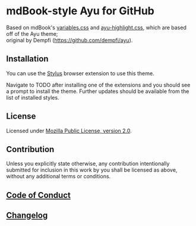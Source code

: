 # mdBook-style Ayu for GitHub

Based on mdBook's [variables.css](https://github.com/rust-lang/mdBook/blob/59f2a9bf4ed62f7ad37ff8a14887886ca16ef576/src/theme/css/variables.css) and [ayu-highlight.css](https://github.com/rust-lang/mdBook/blob/59f2a9bf4ed62f7ad37ff8a14887886ca16ef576/src/theme/ayu-highlight.css), which are based off of the Ayu theme;  
original by Dempfi (<https://github.com/dempfi/ayu>).

## Installation

You can use the [Stylus](https://add0n.com/stylus.html) browser extension to use this theme.

Navigate to TODO after installing one of the extensions and you should see a prompt to install the theme. Further updates should be available from the list of installed styles.

## License

Licensed under [Mozilla Public License, version 2.0](https://www.mozilla.org/en-US/MPL/2.0/).

## Contribution

Unless you explicitly state otherwise, any contribution intentionally submitted for inclusion in this work by you shall be licensed as above, without any additional terms or conditions.

## [Code of Conduct](CODE_OF_CONDUCT.md)

## [Changelog](CHANGELOG.md)
